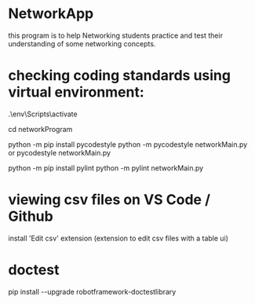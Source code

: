 # NetworkApp
this program is to help Networking students practice and test their understanding of some networking concepts.

# checking coding standards using virtual environment:
.\env\Scripts\activate

cd networkProgram

python -m pip install pycodestyle
python -m pycodestyle networkMain.py
or 
pycodestyle networkMain.py

python -m pip install pylint
python -m pylint networkMain.py

# viewing csv files on VS Code / Github
install 'Edit csv' extension (extension to edit csv files with a table ui)

# doctest
pip install --upgrade robotframework-doctestlibrary
